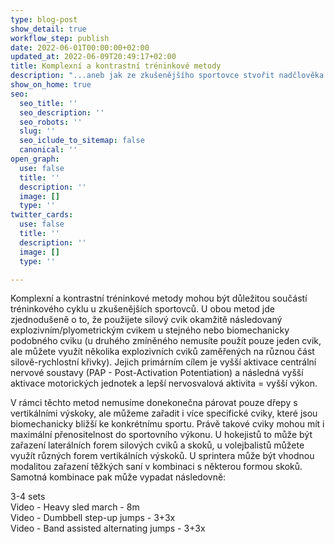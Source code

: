 ```yaml
---
type: blog-post
show_detail: true
workflow_step: publish
date: 2022-06-01T00:00:00+02:00
updated_at: 2022-06-09T20:49:17+02:00
title: Komplexní a kontrastní tréninkové metody
description: "...aneb jak ze zkušenějšího sportovce stvořit nadčlověka."
show_on_home: true
seo:
  seo_title: ''
  seo_description: ''
  seo_robots: ''
  slug: ''
  seo_iclude_to_sitemap: false
  canonical: ''
open_graph:
  use: false
  title: ''
  description: ''
  image: []
  type: ''
twitter_cards:
  use: false
  title: ''
  description: ''
  image: []
  type: ''

---
```

Komplexní a kontrastní tréninkové metody mohou být důležitou součástí tréninkového cyklu u zkušenějších sportovců. U obou metod jde zjednodušeně o to, že použijete silový cvik okamžitě následovaný explozivním/plyometrickým cvikem u stejného nebo biomechanicky podobného cviku (u druhého zmíněného nemusíte použít pouze jeden cvik, ale můžete využít několika explozivních cviků zaměřených na různou část silově-rychlostní křivky). Jejich primárním cílem je vyšší aktivace centrální nervové soustavy (PAP - Post-Activation Potentiation) a následná vyšší aktivace motorických jednotek a lepší nervosvalová aktivita = vyšší výkon.

V rámci těchto metod nemusíme donekonečna párovat pouze dřepy s vertikálními výskoky, ale můžeme zařadit i více specifické cviky, které jsou biomechanicky bližší ke konkrétnímu sportu. Právě takové cviky mohou mít i maximální přenositelnost do sportovního výkonu. U hokejistů to může být zařazení laterálních forem silových cviků a skoků, u volejbalistů můžete využít různých forem vertikálních výskoků. U sprintera může být vhodnou modalitou zařazení těžkých saní v kombinaci s některou formou skoků. Samotná kombinace pak může vypadat následovně:

3-4 sets  
Video  - Heavy sled march - 8m  
Video  - Dumbbell step-up jumps - 3+3x  
Video  - Band assisted alternating jumps - 3+3x